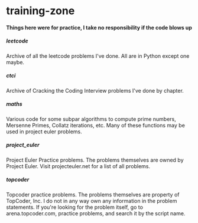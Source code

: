 # training-zone

#### Things here were for practice, I take no responsibility if the code blows up

##### leetcode
Archive of all the leetcode problems I've done. All are in Python except one maybe.

##### ctci
Archive of Cracking the Coding Interview problems I've done by chapter.

##### maths
Various code for some subpar algorithms to compute prime numbers, Mersenne Primes, Collatz iterations, etc. Many of these functions may be used in project euler problems.

##### project_euler
Project Euler Practice problems. The problems themselves are owned by Project Euler. Visit projecteuler.net for a list of all problems.

##### topcoder
Topcoder practice problems. The problems themselves are property of TopCoder, Inc. I do not in any way own any information in the problem statements. If you're looking for the problem itself, go to arena.topcoder.com, practice problems, and search it by the script name.


